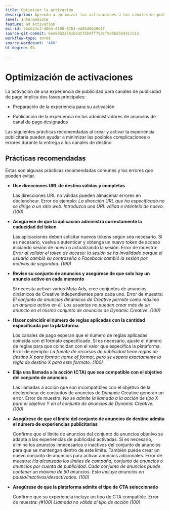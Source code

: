 ```yaml
---
title: Optimizar la activación
description: Aprenda a optimizar las activaciones a los canales de publicidad de pago de terceros.
level: Intermediate
feature: Ad Activation
exl-id: 5bc624c2-d064-4190-8761-ed05d0629d1f
source-git-commit: 6ee58b22761be357bb9ff753cf9e5bd5b431c513
workflow-type: tm+mt
source-wordcount: '460'
ht-degree: 0%

---
```


# Optimización de activaciones

La activación de una experiencia de publicidad para canales de publicidad de pago implica dos fases principales:

* Preparación de la experiencia para su activación

* Publicación de la experiencia en los administradores de anuncios de canal de pago designados

Las siguientes prácticas recomendadas al crear y activar la experiencia publicitaria pueden ayudar a minimizar las posibles complicaciones o errores durante la entrega a los canales de destino.

## Prácticas recomendadas

Estas son algunas prácticas recomendadas comunes y los errores que pueden evitar.

* **Use direcciones URL de destino válidas y completas**

  Las direcciones URL no válidas pueden almacenar errores en déclencheur. Error de ejemplo: _La dirección URL que ha especificado no se dirige a un sitio web. Introduzca una URL válida e inténtelo de nuevo. (100)_

* **Asegúrese de que la aplicación administra correctamente la caducidad del token**

  Las aplicaciones deben solicitar nuevos tokens según sea necesario. Si es necesario, vuelva a autenticar y obtenga un nuevo token de acceso iniciando sesión de nuevo o actualizando la sesión. Error de muestra: _Error al validar el token de acceso: la sesión se ha invalidado porque el usuario cambió su contraseña o Facebook cambió la sesión por motivos de seguridad. (190)_

* **Revise su conjunto de anuncios y asegúrese de que solo hay un anuncio activo en cada momento**

  Si necesita activar varios Meta Ads, cree conjuntos de anuncios dinámicos de Creative independientes para cada uno. Error de muestra: _El conjunto de anuncios dinámicos de Creative permite como máximo un anuncio activo en él. Los usuarios no pueden crear más de un anuncio en el mismo conjunto de anuncios de Dynamic Creative. (100)_

* **Hacer coincidir el número de reglas aplicadas con la cantidad especificada por la plataforma**

  Los canales de pago esperan que el número de reglas aplicadas coincida con el formato especificado.  Si es necesario, ajuste el número de reglas para que coincidan con el valor que especifica la plataforma. Error de ejemplo: _La fuente de recursos de publicidad tiene reglas de destino X para format: name of format, pero se espera exactamente la regla de destino X para este formato. (100)_

* **Elija una llamada a la acción (CTA) que sea compatible con el objetivo del conjunto de anuncios**

  Las llamadas a acción que son incompatibles con el objetivo de la déclencheur de conjuntos de anuncios de Dynamic Creative generan un error. Error de muestra: _No se admite la llamada a la acción de tipo X para el objetivo Y en el conjunto de anuncios de Dynamic Creative. (100)_

* **Asegúrese de que el límite del conjunto de anuncios de destino admita el número de experiencias publicitarias**

  Confirme que el límite de anuncios del conjunto de anuncios objetivo se adapta a las experiencias de publicidad activadas. Si es necesario, elimine los anuncios innecesarios o inactivos del conjunto de anuncios para que se mantengan dentro de este límite. También puede crear un nuevo conjunto de anuncios para activar anuncios adicionales. Error de muestra: _Ha alcanzado los límites de campaña, conjunto de anuncios o anuncios por cuenta de publicidad. Cada conjunto de anuncios puede contener un máximo de 50 anuncios. Esto incluye anuncios en pausa/inactivos/desactivados. (100)_

* **Asegúrese de que la plataforma admite el tipo de CTA seleccionado**

  Confirme que su experiencia incluye un tipo de CTA compatible. Error de muestra: _(#100) Llamada no válida al tipo de acción (100)_
